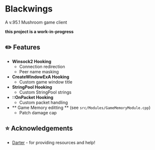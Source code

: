 # Blackwings
A v.95.1 Mushroom game client

**this project is a work-in-progress**

## ✏️ Features
* **Winsock2 Hooking**
  * Connection redirection
  * Peer name masking
* **CreateWindowExA Hooking**
  * Custom game window title
* **StringPool Hooking**
  * Custom StringPool strings
* **::OnPacket Hooking**
  * Custom packet handling
* ** Game Memory editting ** (see `src/Modules/GameMemoryModule.cpp`)
  * Patch damage cap

## ⭐️ Acknowledgements
* [Darter](https://github.com/RajanGrewal) - for providing resources and help!
